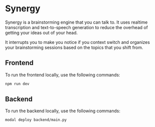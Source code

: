 # Synergy

Synergy is a brainstorming engine that you can talk to. It uses realtime transcription and text-to-speech generation to reduce the overhead of getting your ideas out of your head.

It interrupts you to make you notice if you context switch and organizes your brainstorming sessions based on the topics that you shift from.

## Frontend

To run the frontend locally, use the following commands:

```bash
npm run dev
```

## Backend

To run the backend locally, use the following commands:

```bash
modal deploy backend/main.py
```
